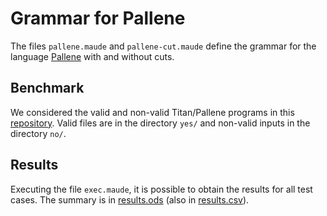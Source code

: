 # Grammar for Pallene

The files `pallene.maude` and  `pallene-cut.maude` define the grammar for the language 
[Pallene](https://github.com/pallene-lang/pallene) with and without cuts.  

## Benchmark 

We considered the valid and non-valid Titan/Pallene programs in this
[repository](https://github.com/sqmedeiros/pegparser/tree/master/test/titan).
Valid files are in the directory `yes/` and non-valid inputs in the directory
`no/`.

## Results

Executing the file `exec.maude`, it is possible to obtain the results for all
test cases. The summary is in [results.ods](results.ods) (also in
[results.csv](results.csv)).  

